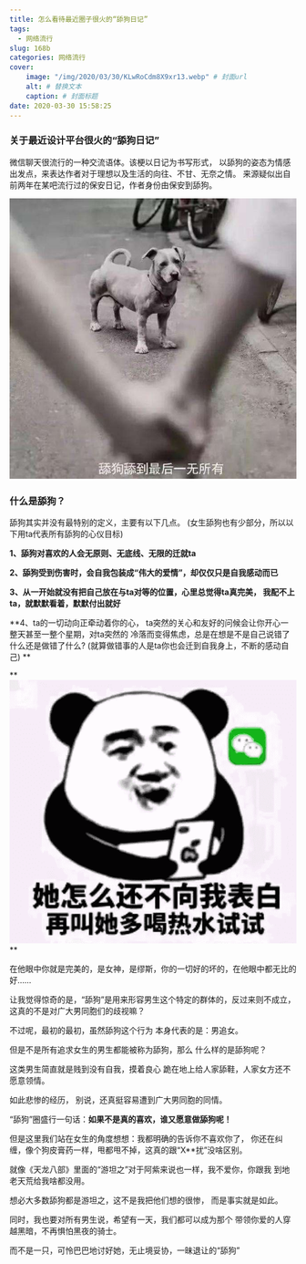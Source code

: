 ```yaml
---
title: 怎么看待最近圈子很火的“舔狗日记”
tags:
  - 网络流行
slug: 168b
categories: 网络流行
cover:
    image: "/img/2020/03/30/KLwRoCdm8X9xr13.webp" # 封面url
    alt: # 替换文本
    caption: # 封面标题
date: 2020-03-30 15:58:25
---
```

### 关于最近设计平台很火的“舔狗日记”

微信聊天很流行的一种交流语体。该梗以日记为书写形式， 以舔狗的姿态为情感出发点，来表达作者对于理想以及生活的向往、不甘、无奈之情。 来源疑似出自前两年在某吧流行过的保安日记，作者身份由保安到舔狗。

![](/img/2020/03/30/timg.jpg)

### 什么是舔狗？

舔狗其实并没有最特别的定义，主要有以下几点。 (女生舔狗也有少部分，所以以下用ta代表所有舔狗的心仪目标) 

**1、舔狗对喜欢的人会无原则、无底线、无限的迁就ta**

**2、舔狗受到伤害时，会自我包装成“伟大的爱情”，却仅仅只是自我感动而已**

**3、从一开始就没有把自己放在与ta对等的位置，心里总觉得ta真完美， 我配不上ta，就默默看着，默默付出就好**

**4、ta的一切动向正牵动着你的心， ta突然的关心和友好的问候会让你开心一整天甚至一整个星期，对ta突然的 冷落而变得焦虑，总是在想是不是自己说错了什么还是做错了什么? (就算做错事的人是ta你也会迁到自我身上，不断的感动自己) **

**![](/img/2020/03/30/KLwRoCdm8X9xr13.webp) **



在他眼中你就是完美的，是女神，是缪斯，你的一切好的坏的，在他眼中都无比的好…… 

让我觉得惊奇的是，“舔狗”是用来形容男生这个特定的群体的，反过来则不成立， 这真的不是对广大男同胞们的歧视嘛？

不过呢，最初的最初，虽然舔狗这个行为 本身代表的是：男追女。

但是不是所有追求女生的男生都能被称为舔狗，那么 什么样的是舔狗呢？

这类男生简直就是贱到没有自我，摸着良心 跪在地上给人家舔鞋，人家女方还不愿意领情。

如此悲惨的经历， 别说，还真挺容易遭到广大男同胞的同情。 

“舔狗”圈盛行一句话：**如果不是真的喜欢，谁又愿意做舔狗呢！** 

但是这里我们站在女生的角度想想：我都明确的告诉你不喜欢你了， 你还在纠缠，像个狗皮膏药一样，甩都甩不掉，这真的跟“X\*\*扰”没啥区别。

 就像《天龙八部》里面的“游坦之”对于阿紫来说也一样，我不爱你，你跟我 到地老天荒给我啥都没用。

想必大多数舔狗都是游坦之，这不是我把他们想的很惨， 而是事实就是如此。

同时，我也要对所有男生说，希望有一天，我们都可以成为那个 带领你爱的人穿越黑暗，不再惧怕黑夜的骑士。

 而不是一只，可怜巴巴地讨好她，无止境妥协，一昧退让的“舔狗”